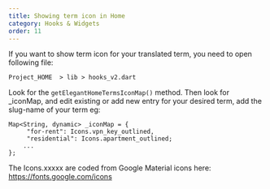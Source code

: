 ```yaml
---
title: Showing term icon in Home
category: Hooks & Widgets
order: 11
---
```


If you want to show term icon for your translated term, you need to open following file:

`Project_HOME  > lib > hooks_v2.dart`

Look for the `getElegantHomeTermsIconMap()` method. Then look for _iconMap, and edit existing or add new entry for your desired term, add the slug-name of your term eg: 
```
Map<String, dynamic> _iconMap = {
     "for-rent": Icons.vpn_key_outlined,
     "residential": Icons.apartment_outlined;
    ...
};
```
The Icons.xxxxx are coded from Google Material icons here:
https://fonts.google.com/icons
